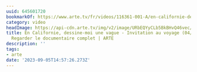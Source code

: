 ```yaml
---
uuid: 645601720
bookmarkOf: https://www.arte.tv/fr/videos/116361-001-A/en-californie-dessine-moi-une-vague/
category: video
headImage: https://api-cdn.arte.tv/img/v2/image/URbEQYyCLb5BkBHvQ46vec/1920x1080?type=TEXT&watermark=true
title: En Californie, dessine-moi une vague - Invitation au voyage (04/09/2023) -
  Regarder le documentaire complet | ARTE
description: ''
tags:
- arte
date: '2023-09-05T14:57:26.273Z'
---
```



